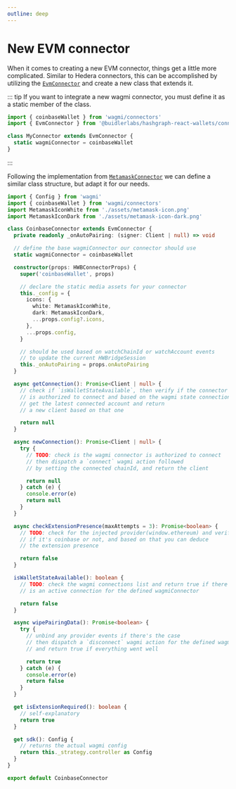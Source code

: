 ```yaml
---
outline: deep
---
```


# New EVM connector

When it comes to creating a new EVM connector, things get a little more complicated. Similar to Hedera connectors, this can be accomplished by utilizing the [`EvmConnector`](https://github.com/buidler-labs/hashgraph-react-wallets/blob/main/src/hWBridge/connectors/EvmConnector.ts) and create a new class that extends it.

::: tip
If you want to integrate a new wagmi connector, you must define it as a static member of the class.

```ts
import { coinbaseWallet } from 'wagmi/connectors'
import { EvmConnector } from '@buidlerlabs/hashgraph-react-wallets/connectors'

class MyConnector extends EvmConnector {
  static wagmiConnector = coinbaseWallet
}
```

:::

Following the implementation from [`MetamaskConnector`](https://github.com/buidler-labs/hashgraph-react-wallets/blob/main/src/hWBridge/connectors/MetamaskConnector/MetamaskConnector.ts) we can define a similar class structure, but adapt it for our needs.

```ts
import { Config } from 'wagmi'
import { coinbaseWallet } from 'wagmi/connectors'
import MetamaskIconWhite from './assets/metamask-icon.png'
import MetamaskIconDark from './assets/metamask-icon-dark.png'

class CoinbaseConnector extends EvmConnector {
  private readonly _onAutoPairing: (signer: Client | null) => void

  // define the base wagmiConnector our connector should use
  static wagmiConnector = coinbaseWallet

  constructor(props: HWBConnectorProps) {
    super('coinbaseWallet', props)

    // declare the static media assets for your connector
    this._config = {
      icons: {
        white: MetamaskIconWhite,
        dark: MetamaskIconDark,
        ...props.config?.icons,
      },
      ...props.config,
    }

    // should be used based on watchChainId or watchAccount events
    // to update the current HWBridgeSession
    this._onAutoPairing = props.onAutoPairing
  }

  async getConnection(): Promise<Client | null> {
    // check if `isWalletStateAvailable`, then verify if the connector
    // is authorized to connect and based on the wagmi state connections
    // get the latest connected account and return
    // a new client based on that one

    return null
  }

  async newConnection(): Promise<Client | null> {
    try {
      // TODO: check is the wagmi connector is authorized to connect
      // then dispatch a `connect` wagmi action followed
      // by setting the connected chainId, and return the client

      return null
    } catch (e) {
      console.error(e)
      return null
    }
  }

  async checkExtensionPresence(maxAttempts = 3): Promise<boolean> {
    // TODO: check for the injected provider(window.ethereum) and verify
    // if it's coinbase or not, and based on that you can deduce
    // the extension presence

    return false
  }

  isWalletStateAvailable(): boolean {
    // TODO: check the wagmi connections list and return true if there
    // is an active connection for the defined wagmiConnector

    return false
  }

  async wipePairingData(): Promise<boolean> {
    try {
      // unbind any provider events if there's the case
      // then dispatch a `disconnect` wagmi action for the defined wagmi connector
      // and return true if everything went well

      return true
    } catch (e) {
      console.error(e)
      return false
    }
  }

  get isExtensionRequired(): boolean {
    // self-explanatory
    return true
  }

  get sdk(): Config {
    // returns the actual wagmi config
    return this._strategy.controller as Config
  }
}

export default CoinbaseConnector
```
